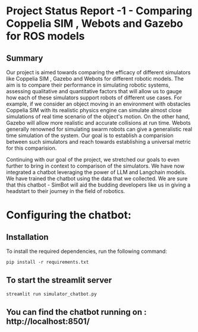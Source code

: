 # Project Status Report -1 - Comparing Coppelia SIM , Webots and Gazebo for ROS models

## Summary 


Our project is aimed towards comparing the efficacy of different simulators like Coppelia SIM , Gazebo and Webots for different robotic models. The aim is to compare their performance in simulating robotic systems, assessing qualitative and quantitative factors that will allow us to gauge how each of these simulators support robots of different use cases. For example, if we consider an object moving in an environment with obstacles Coppelia SIM with its realistic physics engine can simulate almost close simulations of real time scenario of the object's motion. On the other hand, Gazebo will allow more realistic and accurate collisions at run time. Webots generally renowned for simulating swarm robots can give a generalistic real time simulation of the system. Our goal is to establish a comparision between such simulators and reach towards establishing a universal metric for this comparision. 

Continuing with our goal of the project, we stretched our goals to even further to bring in context to comparison of the simulators. We have now integrated a chatbot leveraging the power of LLM and Langchain models. We have trained the chatbot using the data that we collected. We are sure that this chatbot - SimBot will aid the budding developers like us in giving a headstart to their journey in the field of robotics.


# Configuring the chatbot: 


## Installation

To install the required dependencies, run the following command:


``` pip install -r requirements.txt ```

## To start the streamlit server

``` streamlit run simulator_chatbot.py ```


## You can find the chatbot running on : http://localhost:8501/








